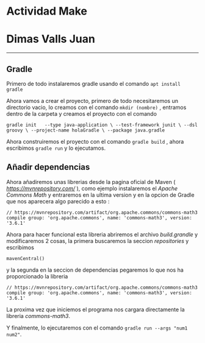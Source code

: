 # **Actividad Make**
# Dimas Valls Juan
------------------------------------------------------
## Gradle

Primero de todo instalaremos gradle usando el comando ``apt install gradle``

Ahora vamos a crear el proyecto, primero de todo necesitaremos un directorio vacio, lo creamos con el comando ``mkdir (nombre)`` , entramos dentro de la carpeta y creamos el proyecto con el comando 

``gradle init   --type java-application \
                --test-framework junit \
                --dsl groovy \
                --project-name holaGradle \
                --package java.gradle ``

Ahora construiremos el proyecto con el comando ``gradle build`` , ahora escribimos ``gradle run`` y lo ejecutamos.

## Añadir dependencias

Ahora añadiremos unas librerias desde la pagina oficial de Maven ( _https://mvnrepository.com/_ ), como ejemplo instalaremos el _Apache Commons Math_ y entraremos en la ultima version y en la opcion de Gradle que nos aparecera algo parecido a esto :

    // https://mvnrepository.com/artifact/org.apache.commons/commons-math3
    compile group: 'org.apache.commons', name: 'commons-math3', version: '3.6.1'

Ahora para hacer funcional esta libreria abriremos el archivo _build.grandle_ y modificaremos 2 cosas, la primera buscaremos la seccion _repositories_ y escribimos 

    mavenCentral() 
    
y la segunda en la seccion de dependencias pegaremos lo que nos ha proporcionado la libreria

    // https://mvnrepository.com/artifact/org.apache.commons/commons-math3
    compile group: 'org.apache.commons', name: 'commons-math3', version: '3.6.1'


La proxima vez que iniciemos el programa nos cargara directamente la libreria _commons-math3_.

Y finalmente, lo ejecutaremos con el comando ``gradle run --args "num1 num2"``.


